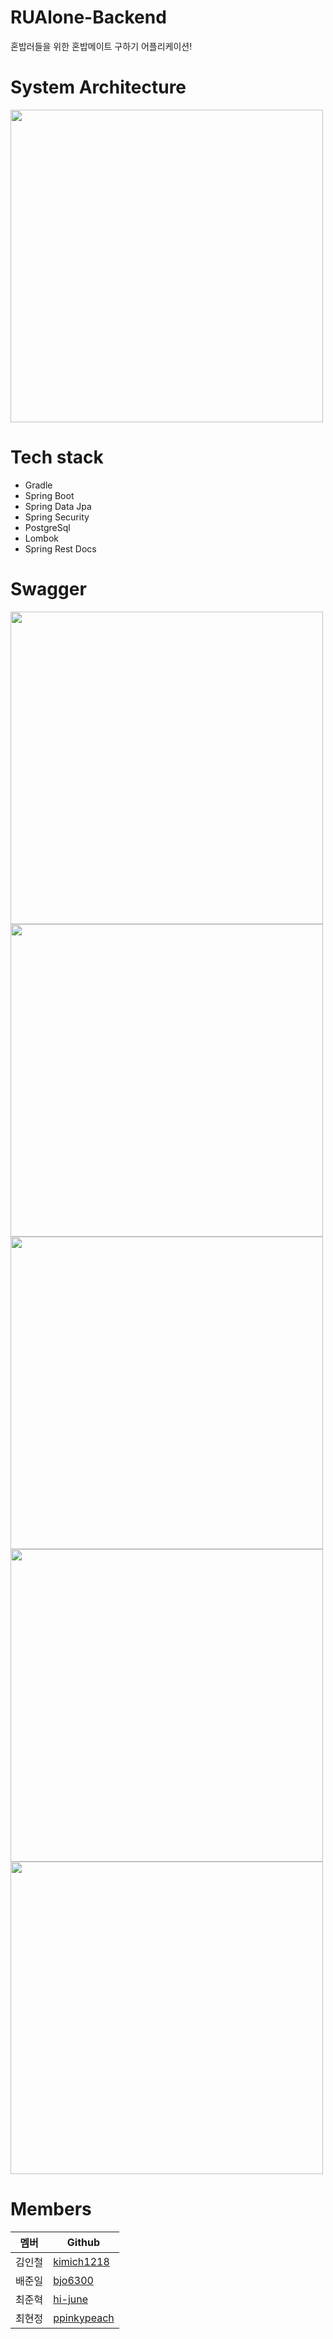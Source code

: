 # RUAlone-Backend
혼밥러들을 위한 혼밥메이트 구하기 어플리케이션!


# System Architecture
<img src="https://user-images.githubusercontent.com/82080962/223613735-0628fe21-7e4e-4bd0-8d21-0274dcc6531c.png" width="500">

# Tech stack
- Gradle
- Spring Boot
- Spring Data Jpa
- Spring Security
- PostgreSql
- Lombok
- Spring Rest Docs

# Swagger
<img src="https://user-images.githubusercontent.com/82080962/223615533-306d6a45-fd0a-4135-8f7b-ab1f21029bb7.png" width="500">
<img src="https://user-images.githubusercontent.com/82080962/223615602-33224316-ac48-473b-9e92-864044ee040b.png" width="500">
<img src="https://user-images.githubusercontent.com/82080962/223615656-b8ba4ab2-2d75-4eb8-9cd5-9590c8dd9acd.png" width="500">
<img src="https://user-images.githubusercontent.com/82080962/223615751-ba92c0f6-a8e5-4033-b507-b97caae263d8.png" width="500">
<img src="https://user-images.githubusercontent.com/82080962/223615838-94ca8f89-0aef-435c-856c-68c7c574414f.png" width="500">

# Members
|멤버|Github|
|------|---|
|김인철|[kimich1218](https://github.com/ppinkypeach)|
|배준일|[bjo6300](https://github.com/bjo6300)|
|최준혁|[hi-june](https://github.com/hi-june)|
|최현정|[ppinkypeach](https://github.com/ppinkypeach)|
